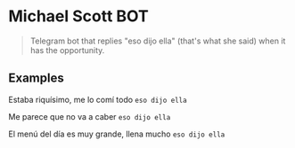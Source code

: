 # Michael Scott BOT

> Telegram bot that replies "eso dijo ella" (that's what she said) when it has the opportunity.

## Examples

Estaba riquísimo, me lo comí todo
`eso dijo ella`

Me parece que no va a caber
`eso dijo ella`

El menú del día es muy grande, llena mucho
`eso dijo ella`
